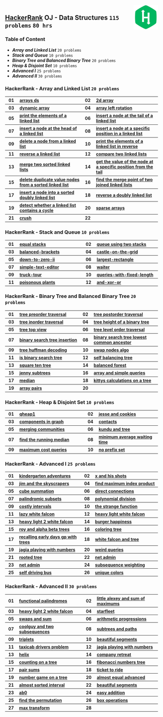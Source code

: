 <img align="right" width="80" src="/logos/hackerrank.jpg">

## [HackerRank](https://www.hackerrank.com/) OJ - Data Structures `115 problems` `80 hrs`

### Table of Content

- ***Array and Linked List*** `20 problems`
- ***Stack and Queue*** `10 problems`
- ***Binary Tree and Balanced Binary Tree*** `20 problems`
- ***Heap & Disjoint Set*** `10 problems`
- ***Advanced I*** `25 problems`
- ***Advanced II*** `30 problems`

### HackerRank - Array and Linked List `20 problems`

<table>
    <tbody>
        <tr>
<th align="center" width="50px">01</th><th align="left" width="550px"><a href="https://www.hackerrank.com/challenges/arrays-ds/problem">arrays ds</a></th>
<th align="center" width="50px">02</th><th align="left" width="550px"><a href="https://www.hackerrank.com/challenges/2d-array/problem">2d array</a></th>
        </tr>
        <tr>
<th align="center" width="50px">03</th><th align="left" width="550px"><a href="https://www.hackerrank.com/challenges/dynamic-array/problem">dynamic array</a></th>
<th align="center" width="50px">04</th><th align="left" width="550px"><a href="https://www.hackerrank.com/challenges/array-left-rotation/problem">array left rotation</a></th>
        </tr>
        <tr>
<th align="center" width="50px">05</th><th align="left" width="550px"><a href="https://www.hackerrank.com/challenges/print-the-elements-of-a-linked-list/problem">print the elements of a linked list</a></th>
<th align="center" width="50px">06</th><th align="left" width="550px"><a href="https://www.hackerrank.com/challenges/insert-a-node-at-the-tail-of-a-linked-list/problem">insert a node at the tail of a linked list</a></th>
        </tr>
        <tr>
<th align="center" width="50px">07</th><th align="left" width="550px"><a href="https://www.hackerrank.com/challenges/insert-a-node-at-the-head-of-a-linked-list/problem">insert a node at the head of a linked list</a></th>
<th align="center" width="50px">08</th><th align="left" width="550px"><a href="https://www.hackerrank.com/challenges/insert-a-node-at-a-specific-position-in-a-linked-list/problem">insert a node at a specific position in a linked list</a></th>
        </tr>
        <tr>
<th align="center" width="50px">09</th><th align="left" width="550px"><a href="https://www.hackerrank.com/challenges/delete-a-node-from-a-linked-list/problem">delete a node from a linked list</a></th>
<th align="center" width="50px">10</th><th align="left" width="550px"><a href="https://www.hackerrank.com/challenges/print-the-elements-of-a-linked-list-in-reverse/problem">print the elements of a linked list in reverse</a></th>
        </tr>
        <tr>
<th align="center" width="50px">11</th><th align="left" width="550px"><a href="https://www.hackerrank.com/challenges/reverse-a-linked-list/problem">reverse a linked list</a></th>
<th align="center" width="50px">12</th><th align="left" width="550px"><a href="https://www.hackerrank.com/challenges/compare-two-linked-lists/problem">compare two linked lists</a></th>
        </tr>
        <tr>
<th align="center" width="50px">13</th><th align="left" width="550px"><a href="https://www.hackerrank.com/challenges/merge-two-sorted-linked-lists/problem">merge two sorted linked lists</a></th>
<th align="center" width="50px">14</th><th align="left" width="550px"><a href="https://www.hackerrank.com/challenges/get-the-value-of-the-node-at-a-specific-position-from-the-tail/problem">get the value of the node at a specific position from the tail</a></th>
        </tr>
        <tr>
<th align="center" width="50px">15</th><th align="left" width="550px"><a href="https://www.hackerrank.com/challenges/delete-duplicate-value-nodes-from-a-sorted-linked-list/problem">delete duplicate value nodes from a sorted linked list</a></th>
<th align="center" width="50px">16</th><th align="left" width="550px"><a href="https://www.hackerrank.com/challenges/find-the-merge-point-of-two-joined-linked-lists/problem">find the merge point of two joined linked lists</a></th>
        </tr>
        <tr>
<th align="center" width="50px">17</th><th align="left" width="550px"><a href="https://www.hackerrank.com/challenges/insert-a-node-into-a-sorted-doubly-linked-list/problem">insert a node into a sorted doubly linked list</a></th>
<th align="center" width="50px">18</th><th align="left" width="550px"><a href="https://www.hackerrank.com/challenges/reverse-a-doubly-linked-list/problem">reverse a doubly linked list</a></th>
        </tr>
        <tr>
<th align="center" width="50px">19</th><th align="left" width="550px"><a href="https://www.hackerrank.com/challenges/detect-whether-a-linked-list-contains-a-cycle/problem">detect whether a linked list contains a cycle</a></th>
<th align="center" width="50px">20</th><th align="left" width="550px"><a href="https://www.hackerrank.com/challenges/sparse-arrays/problem">sparse arrays</a></th>
        </tr>
        <tr>
<th align="center" width="50px">21</th><th align="left" width="550px"><a href="https://www.hackerrank.com/challenges/crush/problem">crush</a></th>
<th align="center" width="50px">22</th><th align="left" width="550px"><a href=""></a></th>
        </tr>
    </tbody>
</table>

### HackerRank - Stack and Queue `10 problems`

<table>
    <tbody>
        <tr>
<th align="center" width="50px">01</th><th align="left" width="550px"><a href="https://www.hackerrank.com/challenges/equal-stacks/problem">equal stacks</a></th>
<th align="center" width="50px">02</th><th align="left" width="550px"><a href="https://www.hackerrank.com/challenges/queue-using-two-stacks/problem">queue using two stacks</a></th>
        </tr>
        <tr>
<th align="center" width="50px">03</th><th align="left" width="550px"><a href="https://www.hackerrank.com/challenges/balanced-brackets/problem">balanced-brackets</a></th>
<th align="center" width="50px">04</th><th align="left" width="550px"><a href="https://www.hackerrank.com/challenges/castle-on-the-grid/problem">castle-on-the-grid</a></th>
        </tr>
        <tr>
<th align="center" width="50px">05</th><th align="left" width="550px"><a href="https://www.hackerrank.com/challenges/down-to-zero-ii/problem">down-to-zero-ii</a></th>
<th align="center" width="50px">06</th><th align="left" width="550px"><a href="https://www.hackerrank.com/challenges/largest-rectangle/problem">largest-rectangle</a></th>
        </tr>
        <tr>
<th align="center" width="50px">07</th><th align="left" width="550px"><a href="https://www.hackerrank.com/challenges/simple-text-editor/problem">simple-text-editor</a></th>
<th align="center" width="50px">08</th><th align="left" width="550px"><a href="https://www.hackerrank.com/challenges/waiter/problem">waiter</a></th>
        </tr>
        <tr>
<th align="center" width="50px">09</th><th align="left" width="550px"><a href="https://www.hackerrank.com/challenges/truck-tour/problem">truck-tour</a></th>
<th align="center" width="50px">10</th><th align="left" width="550px"><a href="https://www.hackerrank.com/challenges/queries-with-fixed-length/problem">queries-with-fixed-length</a></th>
        </tr>
        <tr>
<th align="center" width="50px">11</th><th align="left" width="550px"><a href="https://www.hackerrank.com/challenges/poisonous-plants/problem">poisonous plants</a></th>
<th align="center" width="50px">12</th><th align="left" width="550px"><a href="https://www.hackerrank.com/challenges/and-xor-or/problem">and-xor-or</a></th>
        </tr>
    </tbody>
</table>

### HackerRank - Binary Tree and Balanced Binary Tree `20 problems`

<table>
    <tbody>
        <tr>
<th align="center" width="50px">01</th><th align="left" width="550px"><a href="https://www.hackerrank.com/challenges/tree-preorder-traversal/problem">tree preorder traversal</a></th>
<th align="center" width="50px">02</th><th align="left" width="550px"><a href="https://www.hackerrank.com/challenges/tree-postorder-traversal/problem">tree postorder traversal</a></th>
        </tr>
        <tr>
<th align="center" width="50px">03</th><th align="left" width="550px"><a href="https://www.hackerrank.com/challenges/tree-inorder-traversal/problem">tree inorder traversal</a></th>
<th align="center" width="50px">04</th><th align="left" width="550px"><a href="https://www.hackerrank.com/challenges/tree-height-of-a-binary-tree/problem">tree height of a binary tree</a></th>
        </tr>
        <tr>
<th align="center" width="50px">05</th><th align="left" width="550px"><a href="https://www.hackerrank.com/challenges/tree-top-view/problem">tree top view</a></th>
<th align="center" width="50px">06</th><th align="left" width="550px"><a href="https://www.hackerrank.com/challenges/tree-level-order-traversal/problem">tree level order traversal</a></th>
        </tr>
        <tr>
<th align="center" width="50px">07</th><th align="left" width="550px"><a href="https://www.hackerrank.com/challenges/binary-search-tree-insertion/problem">binary search tree insertion</a></th>
<th align="center" width="50px">08</th><th align="left" width="550px"><a href="https://www.hackerrank.com/challenges/binary-search-tree-lowest-common-ancestor/problem">binary search tree lowest common ancestor</a></th>
        </tr>
        <tr>
<th align="center" width="50px">09</th><th align="left" width="550px"><a href="https://www.hackerrank.com/challenges/tree-huffman-decoding/problem">tree huffman decoding</a></th>
<th align="center" width="50px">10</th><th align="left" width="550px"><a href="https://www.hackerrank.com/challenges/swap-nodes-algo/problem">swap nodes algo</a></th>
        </tr>
        <tr>
<th align="center" width="50px">11</th><th align="left" width="550px"><a href="https://www.hackerrank.com/challenges/is-binary-search-tree/problem">is binary search tree</a></th>
<th align="center" width="50px">12</th><th align="left" width="550px"><a href="https://www.hackerrank.com/challenges/self-balancing-tree/problem">self balancing tree</a></th>
        </tr>
        <tr>
<th align="center" width="50px">13</th><th align="left" width="550px"><a href="https://www.hackerrank.com/challenges/square-ten-tree/problem">square ten tree</a></th>
<th align="center" width="50px">14</th><th align="left" width="550px"><a href="https://www.hackerrank.com/challenges/balanced-forest/problem">balanced forest</a></th>
        </tr>
        <tr>
<th align="center" width="50px">15</th><th align="left" width="550px"><a href="https://www.hackerrank.com/challenges/jenny-subtrees/problem">jenny subtrees</a></th>
<th align="center" width="50px">16</th><th align="left" width="550px"><a href="https://www.hackerrank.com/challenges/array-and-simple-queries/problem">array and simple queries</a></th>
        </tr>
        <tr>
<th align="center" width="50px">17</th><th align="left" width="550px"><a href="https://www.hackerrank.com/challenges/median/problem">median</a></th>
<th align="center" width="50px">18</th><th align="left" width="550px"><a href="https://www.hackerrank.com/challenges/kittys-calculations-on-a-tree/problem">kittys calculations on a tree</a></th>
        </tr>
        <tr>
<th align="center" width="50px">19</th><th align="left" width="550px"><a href="https://www.hackerrank.com/challenges/array-pairs/problem">array pairs</a></th>
<th align="center" width="50px">20</th><th align="left" width="550px"><a href=""></a></th>
        </tr>
    </tbody>
</table>

### HackerRank - Heap & Disjoint Set `10 problems`

<table>
    <tbody>
        <tr>
<th align="center" width="50px">01</th><th align="left" width="550px"><a href="https://www.hackerrank.com/challenges/qheap1/problem">qheap1</a></th>
<th align="center" width="50px">02</th><th align="left" width="550px"><a href="https://www.hackerrank.com/challenges/jesse-and-cookies/problem">jesse and cookies</a></th>
        </tr>
        <tr>
<th align="center" width="50px">03</th><th align="left" width="550px"><a href="https://www.hackerrank.com/challenges/components-in-graph/problem">components in graph</a></th>
<th align="center" width="50px">04</th><th align="left" width="550px"><a href="https://www.hackerrank.com/challenges/contacts/problem">contacts</a></th>
        </tr>
        <tr>
<th align="center" width="50px">05</th><th align="left" width="550px"><a href="https://www.hackerrank.com/challenges/merging-communities/problem">merging communities</a></th>
<th align="center" width="50px">06</th><th align="left" width="550px"><a href="https://www.hackerrank.com/challenges/kundu-and-tree/problem">kundu and tree</a></th>
        </tr>
        <tr>
<th align="center" width="50px">07</th><th align="left" width="550px"><a href="https://www.hackerrank.com/challenges/find-the-running-median/problem">find the running median</a></th>
<th align="center" width="50px">08</th><th align="left" width="550px"><a href="https://www.hackerrank.com/challenges/minimum-average-waiting-time/problem">minimum average waiting time</a></th>
        </tr>
        <tr>
<th align="center" width="50px">09</th><th align="left" width="550px"><a href="https://www.hackerrank.com/challenges/maximum-cost-queries/problem">maximum cost queries</a></th>
<th align="center" width="50px">10</th><th align="left" width="550px"><a href="https://www.hackerrank.com/challenges/no-prefix-set/problem">no prefix set</a></th>
        </tr>
    </tbody>
</table>

### HackerRank - Advanced I `25 problems`

<table>
    <tbody>
        <tr>
<th align="center" width="50px">01</th><th align="left" width="550px"><a href="https://www.hackerrank.com/challenges/kindergarten-adventures/problem">kindergarten adventures</a></th>
<th align="center" width="50px">02</th><th align="left" width="550px"><a href="https://www.hackerrank.com/challenges/x-and-his-shots/problem">x and his shots</a></th>
        </tr>
        <tr>
<th align="center" width="50px">03</th><th align="left" width="550px"><a href="https://www.hackerrank.com/challenges/jim-and-the-skyscrapers/problem">jim and the skyscrapers</a></th>
<th align="center" width="50px">04</th><th align="left" width="550px"><a href="https://www.hackerrank.com/challenges/find-maximum-index-product/problem">find maximum index product</a></th>
        </tr>
        <tr>
<th align="center" width="50px">05</th><th align="left" width="550px"><a href="https://www.hackerrank.com/challenges/cube-summation/problem">cube summation</a></th>
<th align="center" width="50px">06</th><th align="left" width="550px"><a href="https://www.hackerrank.com/challenges/direct-connections/problem">direct connections</a></th>
        </tr>
        <tr>
<th align="center" width="50px">07</th><th align="left" width="550px"><a href="https://www.hackerrank.com/challenges/palindromic-subsets/problem">palindromic subsets</a></th>
<th align="center" width="50px">08</th><th align="left" width="550px"><a href="https://www.hackerrank.com/challenges/polynomial-division/problem">polynomial division</a></th>
        </tr>
        <tr>
<th align="center" width="50px">09</th><th align="left" width="550px"><a href="https://www.hackerrank.com/challenges/costly-intervals/problem">costly intervals</a></th>
<th align="center" width="50px">10</th><th align="left" width="550px"><a href="https://www.hackerrank.com/challenges/the-strange-function/problem">the strange function</a></th>
        </tr>
        <tr>
<th align="center" width="50px">11</th><th align="left" width="550px"><a href="https://www.hackerrank.com/challenges/lazy-white-falcon/problem">lazy white falcon</a></th>
<th align="center" width="50px">12</th><th align="left" width="550px"><a href="https://www.hackerrank.com/challenges/heavy-light-white-falcon/problem">heavy light white falcon</a></th>
        </tr>
        <tr>
<th align="center" width="50px">13</th><th align="left" width="550px"><a href="https://www.hackerrank.com/challenges/heavy-light-2-white-falcon/problem">heavy light 2 white falcon</a></th>
<th align="center" width="50px">14</th><th align="left" width="550px"><a href="https://www.hackerrank.com/challenges/burger-happiness/problem">burger happiness</a></th>
        </tr>
        <tr>
<th align="center" width="50px">15</th><th align="left" width="550px"><a href="https://www.hackerrank.com/challenges/roy-and-alpha-beta-trees/problem">roy and alpha beta trees</a></th>
<th align="center" width="50px">16</th><th align="left" width="550px"><a href="https://www.hackerrank.com/challenges/coloring-tree/problem">coloring tree</a></th>
        </tr>
        <tr>
<th align="center" width="50px">17</th><th align="left" width="550px"><a href="https://www.hackerrank.com/challenges/recalling-early-days-gp-with-trees/problem">recalling early days gp with trees</a></th>
<th align="center" width="50px">18</th><th align="left" width="550px"><a href="https://www.hackerrank.com/challenges/white-falcon-and-tree/problem">white falcon and tree</a></th>
        </tr>
        <tr>
<th align="center" width="50px">19</th><th align="left" width="550px"><a href="https://www.hackerrank.com/challenges/jagia-playing-with-numbers/problem">jagia playing with numbers</a></th>
<th align="center" width="50px">20</th><th align="left" width="550px"><a href="https://www.hackerrank.com/challenges/weird-queries/problem">weird queries</a></th>
        </tr>
        <tr>
<th align="center" width="50px">21</th><th align="left" width="550px"><a href="https://www.hackerrank.com/challenges/rooted-tree/problem">rooted tree</a></th>
<th align="center" width="50px">22</th><th align="left" width="550px"><a href="https://www.hackerrank.com/challenges/net-admin/problem">net admin</a></th>
        </tr>
        <tr>
<th align="center" width="50px">23</th><th align="left" width="550px"><a href="https://www.hackerrank.com/challenges/net-admin/problem">net admin</a></th>
<th align="center" width="50px">24</th><th align="left" width="550px"><a href="https://www.hackerrank.com/challenges/subsequence-weighting/problem">subsequence weighting</a></th>
        </tr>
        <tr>
<th align="center" width="50px">25</th><th align="left" width="550px"><a href="https://www.hackerrank.com/challenges/self-driving-bus/problem">self driving bus</a></th>
<th align="center" width="50px">26</th><th align="left" width="550px"><a href="https://www.hackerrank.com/challenges/unique-colors/problem">unique colors</a></th>
        </tr>
    </tbody>
</table>

### HackerRank - Advanced II `30 problems`

<table>
    <tbody>
        <tr>
<th align="center" width="50px">01</th><th align="left" width="550px"><a href="https://www.hackerrank.com/challenges/functional-palindromes/problem">functional palindromes</a></th>
<th align="center" width="50px">02</th><th align="left" width="550px"><a href="https://www.hackerrank.com/challenges/little-alexey-and-sum-of-maximums/problem">little alexey and sum of maximums</a></th>
        </tr>
        <tr>
<th align="center" width="50px">03</th><th align="left" width="550px"><a href="https://www.hackerrank.com/challenges/heavy-light-2-white-falcon/problem">heavy light 2 white falcon</a></th>
<th align="center" width="50px">04</th><th align="left" width="550px"><a href="https://www.hackerrank.com/challenges/starfleet/problem">starfleet</a></th>
        </tr>
        <tr>
<th align="center" width="50px">05</th><th align="left" width="550px"><a href="https://www.hackerrank.com/challenges/swaps-and-sum/problem">swaps and sum</a></th>
<th align="center" width="50px">06</th><th align="left" width="550px"><a href="https://www.hackerrank.com/challenges/arithmetic-progressions/problem">arithmetic progressions</a></th>
        </tr>
        <tr>
<th align="center" width="50px">07</th><th align="left" width="550px"><a href="https://www.hackerrank.com/challenges/coolguy-and-two-subsequences/problem">coolguy and two subsequences</a></th>
<th align="center" width="50px">08</th><th align="left" width="550px"><a href="https://www.hackerrank.com/challenges/subtrees-and-paths/problem">subtrees and paths</a></th>
        </tr>
        <tr>
<th align="center" width="50px">09</th><th align="left" width="550px"><a href="https://www.hackerrank.com/challenges/triplets/problem">triplets</a></th>
<th align="center" width="50px">10</th><th align="left" width="550px"><a href="https://www.hackerrank.com/challenges/beautiful-segments/problem">beautiful segments</a></th>
        </tr>
        <tr>
<th align="center" width="50px">11</th><th align="left" width="550px"><a href="https://www.hackerrank.com/challenges/taxicab-drivers-problem/problem">taxicab drivers problem</a></th>
<th align="center" width="50px">12</th><th align="left" width="550px"><a href="https://www.hackerrank.com/challenges/jagia-playing-with-numbers/problem">jagia playing with numbers</a></th>
        </tr>
        <tr>
<th align="center" width="50px">13</th><th align="left" width="550px"><a href="https://www.hackerrank.com/challenges/helix/problem">helix</a></th>
<th align="center" width="50px">14</th><th align="left" width="550px"><a href="https://www.hackerrank.com/challenges/company-retreat/problem">company retreat</a></th>
        </tr>
        <tr>
<th align="center" width="50px">15</th><th align="left" width="550px"><a href="https://www.hackerrank.com/challenges/counting-on-a-tree/problem">counting on a tree</a></th>
<th align="center" width="50px">16</th><th align="left" width="550px"><a href="https://www.hackerrank.com/challenges/fibonacci-numbers-tree/problem">fibonacci numbers tree</a></th>
        </tr>
        <tr>
<th align="center" width="50px">17</th><th align="left" width="550px"><a href="https://www.hackerrank.com/challenges/pair-sums/problem">pair sums</a></th>
<th align="center" width="50px">18</th><th align="left" width="550px"><a href="https://www.hackerrank.com/challenges/ticket-to-ride/problem">ticket to ride</a></th>
        </tr>
        <tr>
<th align="center" width="50px">19</th><th align="left" width="550px"><a href="https://www.hackerrank.com/challenges/number-game-on-a-tree/problem">number game on a tree</a></th>
<th align="center" width="50px">20</th><th align="left" width="550px"><a href="https://www.hackerrank.com/challenges/almost-equal-advanced/problem">almost equal advanced</a></th>
        </tr>
        <tr>
<th align="center" width="50px">21</th><th align="left" width="550px"><a href="https://www.hackerrank.com/challenges/almost-sorted-interval/problem">almost sorted interval</a></th>
<th align="center" width="50px">22</th><th align="left" width="550px"><a href="https://www.hackerrank.com/challenges/beautiful-segments/problem">beautiful segments</a></th>
        </tr>
        <tr>
<th align="center" width="50px">23</th><th align="left" width="550px"><a href="https://www.hackerrank.com/challenges/ab0/problem">ab0</a></th>
<th align="center" width="50px">24</th><th align="left" width="550px"><a href="https://www.hackerrank.com/challenges/easy-addition/problem">easy addition</a></th>
        </tr>
        <tr>
<th align="center" width="50px">25</th><th align="left" width="550px"><a href="https://www.hackerrank.com/challenges/find-the-permutation/problem">find the permutation</a></th>
<th align="center" width="50px">26</th><th align="left" width="550px"><a href="https://www.hackerrank.com/challenges/box-operations/problem">box operations</a></th>
        </tr>
        <tr>
<th align="center" width="50px">27</th><th align="left" width="550px"><a href="https://www.hackerrank.com/challenges/max-transform/problem">max transform</a></th>
<th align="center" width="50px">28</th><th align="left" width="550px"><a href=""></a></th>
        </tr>
    </tbody>
</table>
